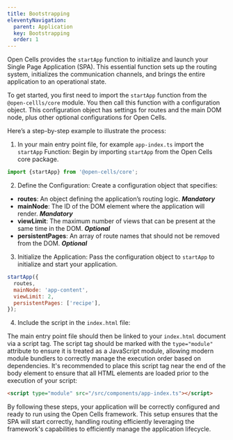 ```yaml
---
title: Bootstrapping
eleventyNavigation:
  parent: Application
  key: Bootstrapping
  order: 1
---
```


Open Cells provides the `startApp` function to initialize and launch your Single Page Application (SPA). This essential function sets up the routing system, initializes the communication channels, and brings the entire application to an operational state.

To get started, you first need to import the `startApp` function from the `@open-cellls/core` module. You then call this function with a configuration object. This configuration object has settings for routes and the main DOM node, plus other optional configurations for Open Cells.

Here’s a step-by-step example to illustrate the process:

1. In your main entry point file, for example `app-index.ts` import the `startApp` Function:
   Begin by importing `startApp` from the Open Cells core package.

```js
import {startApp} from '@open-cells/core';
```

2. Define the Configuration:
   Create a configuration object that specifies:

- **routes**: An object defining the application’s routing logic. **_Mandatory_**
- **mainNode**: The ID of the DOM element where the application will render. **_Mandatory_**
- **viewLimit**: The maximum number of views that can be present at the same time in the DOM. **_Optional_**
- **persistentPages**: An array of route names that should not be removed from the DOM. **_Optional_**

3. Initialize the Application:
   Pass the configuration object to `startApp` to initialize and start your application.

```js
startApp({
  routes,
  mainNode: 'app-content',
  viewLimit: 2,
  persistentPages: ['recipe'],
});
```

4. Include the script in the `index.html` file:

The main entry point file should then be linked to your `index.html` document via a script tag. The script tag should be marked with the `type="module"` attribute to ensure it is treated as a JavaScript module, allowing modern module bundlers to correctly manage the execution order based on dependencies. It's recommended to place this script tag near the end of the body element to ensure that all HTML elements are loaded prior to the execution of your script:

```html
<script type="module" src="/src/components/app-index.ts"></script>
```

By following these steps, your application will be correctly configured and ready to run using the Open Cells framework. This setup ensures that the SPA will start correctly, handling routing efficiently leveraging the framework's capabilities to efficiently manage the application lifecycle.
